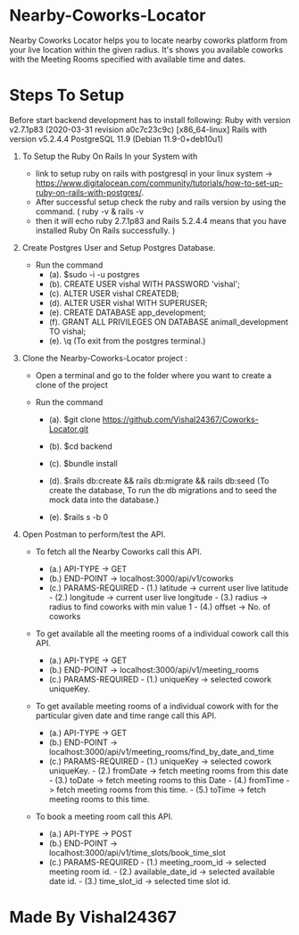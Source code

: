 # Nearby-Coworks-Locator
Nearby Coworks Locator helps you to locate nearby coworks platform from your live location within the given radius. It's shows you available coworks with the Meeting Rooms specified with available time and dates.


# Steps To Setup
Before start backend development has to install following:
    Ruby with version  v2.7.1p83 (2020-03-31 revision a0c7c23c9c) [x86_64-linux]
    Rails with  version v5.2.4.4
    PostgreSQL 11.9 (Debian 11.9-0+deb10u1)


1. To Setup the Ruby On Rails In your System with

   +    link to setup ruby on rails with postgresql in your linux system -> https://www.digitalocean.com/community/tutorials/how-to-set-up-ruby-on-rails-with-postgres/.
   +    After successful setup check the ruby and rails version by using the command. ( ruby -v & rails -v
   +    then it will echo ruby 2.7.1p83 and Rails 5.2.4.4 means that you have installed Ruby On Rails successfully. )

2. Create Postgres User and Setup Postgres Database.

    +   Run the command 
        -   (a). $sudo -i -u postgres
        -   (b). CREATE USER vishal WITH PASSWORD 'vishal';
        -   (c). ALTER USER vishal CREATEDB;
        -   (d). ALTER USER vishal WITH SUPERUSER;
        -   (e). CREATE DATABASE app_development;
        -   (f). GRANT ALL PRIVILEGES ON DATABASE animall_development TO vishal;
        -   (e). \q (To exit from the postgres terminal.)

3. Clone the Nearby-Coworks-Locator project :

    +   Open a terminal and go to the folder where you want to create a clone of the project

    +   Run the command 
        -   (a). $git clone https://github.com/Vishal24367/Coworks-Locator.git

        -   (b). $cd backend
        -   (c). $bundle install
        -   (d). $rails db:create && rails db:migrate && rails db:seed (To create the database, To run the db migrations and to seed the mock data into the database.)
        -   (e). $rails s -b 0


4. Open Postman to perform/test the API.

    +   To fetch all the Nearby Coworks call this API.
        -   (a.) API-TYPE -> GET
        -   (b.) END-POINT -> localhost:3000/api/v1/coworks
        -   (c.) PARAMS-REQUIRED
                -   (1.) latitude -> current user live latitude
                -   (2.) longitude -> current user live longitude
                -   (3.) radius -> radius to find coworks with min value 1
                -   (4.) offset -> No. of coworks

    +   To get available all the meeting rooms of a individual cowork call this API.
        -   (a.) API-TYPE -> GET
        -   (b.) END-POINT -> localhost:3000/api/v1/meeting_rooms
        -   (c.) PARAMS-REQUIRED
                -   (1.) uniqueKey -> selected cowork uniqueKey.

    +   To get available meeting rooms of a individual cowork with for the particular given date and time range call this API.
        -   (a.) API-TYPE -> GET
        -   (b.) END-POINT -> localhost:3000/api/v1/meeting_rooms/find_by_date_and_time
        -   (c.) PARAMS-REQUIRED
                -   (1.) uniqueKey -> selected cowork uniqueKey.
                -   (2.) fromDate -> fetch meeting rooms from this date
                -   (3.) toDate -> fetch meeting rooms to this Date
                -   (4.) fromTime -> fetch meeting rooms from this time.
                -   (5.) toTime -> fetch meeting rooms to this time.

    +   To book a meeting room call this API.
        -   (a.) API-TYPE -> POST
        -   (b.) END-POINT -> localhost:3000/api/v1/time_slots/book_time_slot
        -   (c.) PARAMS-REQUIRED
                -   (1.) meeting_room_id -> selected meeting room id.
                -   (2.) available_date_id -> selected available date id.
                -   (3.) time_slot_id -> selected time slot id.
    
        
# Made By Vishal24367
